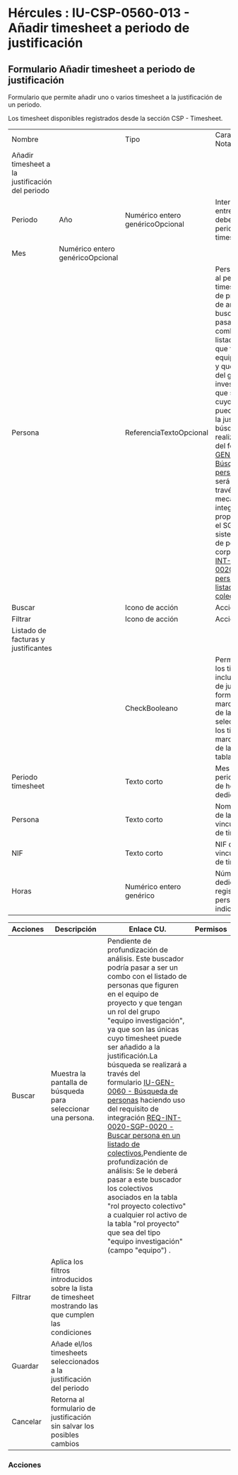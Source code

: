 # Hércules : IU\-CSP\-0560\-013 \- Añadir timesheet a periodo de justificación



## Formulario Añadir timesheet a periodo de justificación

Formulario que permite añadir uno o varios timesheet a la justificación de un periodo.

Los timesheet disponibles registrados desde la sección CSP \- Timesheet.



|  | | | |
| --- | --- | --- | --- |
| Nombre | | Tipo | Características / Notas |
| Añadir timesheet a la justificación del periodo | | | |
| Periodo | Año | Numérico entero genéricoOpcional | Intervalo de fechas entre las que se debe encontrar el periodo de timesheet |
| Mes | Numérico entero genéricoOpcional |
| Persona | | ReferenciaTextoOpcional | Persona vinculada al periodo de timesheet.Pendiente de profundización de análisis. Este buscador podría pasar a ser un combo con el listado de personas que figuren en el equipo de proyecto y que tengan un rol del grupo "equipo investigación",  ya que son las únicas cuyo timesheet puede ser añadido a la justificación.La búsqueda se realizará a través del formulario [IU\-GEN\-0060 \- Búsqueda de personas](/hercules/sgi-sistema-de-gestion-de-investigacion/requisitos-y-analisis-funcional/analisis-funcional-sgi-hercules/gen-aspectos-generales/sha-buscadores-y-listados-comunes/iu-gen-0060-busqueda-de-personas.md "/hercules/sgi-sistema-de-gestion-de-investigacion/requisitos-y-analisis-funcional/analisis-funcional-sgi-hercules/gen-aspectos-generales/sha-buscadores-y-listados-comunes/iu-gen-0060-busqueda-de-personas.md") donde será resuelta a través de los mecanismos de integración proporcionados por el SGI hacia el sistema de gestión de personas corporativo [REQ\-INT\-0020\-SGP\-0020 \- Buscar persona en un listado de colectivos](/hercules/sgi-sistema-de-gestion-de-investigacion/requisitos-y-analisis-funcional/analisis-funcional-sgi-hercules/gen-aspectos-generales/int-requisitos-de-integracion/req-int-0020-sgp-integracion-con-sistema-de-gestion-de-personas/req-int-0020-sgp-0020-buscar-persona-en-un-listado-de-colectivos.md "/hercules/sgi-sistema-de-gestion-de-investigacion/requisitos-y-analisis-funcional/analisis-funcional-sgi-hercules/gen-aspectos-generales/int-requisitos-de-integracion/req-int-0020-sgp-integracion-con-sistema-de-gestion-de-personas/req-int-0020-sgp-0020-buscar-persona-en-un-listado-de-colectivos.md")[.](/hercules/sgi-sistema-de-gestion-de-investigacion/requisitos-y-analisis-funcional/analisis-funcional-sgi-hercules/gen-aspectos-generales/int-requisitos-de-integracion/req-int-0020-sgp-integracion-con-sistema-de-gestion-de-personas/req-int-0020-sgp-0020-buscar-persona-en-un-listado-de-colectivos.md "/hercules/sgi-sistema-de-gestion-de-investigacion/requisitos-y-analisis-funcional/analisis-funcional-sgi-hercules/gen-aspectos-generales/int-requisitos-de-integracion/req-int-0020-sgp-integracion-con-sistema-de-gestion-de-personas/req-int-0020-sgp-0020-buscar-persona-en-un-listado-de-colectivos.md") |
| Buscar | | Icono de acción | Acción "Buscar" |
| Filtrar | | Icono de acción | Acción "Filtrar" |
| Listado de facturas y justificantes | | | |
|  | | CheckBooleano | Permite seleccionar los timesheet a incluir en el periodo de justificación de forma individual, marcando el check de la columna, o seleccionar todos los timesheet, marcando el check de la cabecera de la tabla. |
| Periodo timesheet | | Texto corto | Mes y año del periodo de registro de horas de dedicación |
| Persona | | Texto corto | Nombre y apellidos de la persona vinculada al periodo de timesheet |
| NIF | | Texto corto | NIF de la persona vinculada al periodo de timesheet |
| Horas | | Numérico entero genérico | Número de horas de dedicación registradas para la persona y periodo indicados |



| Acciones | Descripción | Enlace CU. | Permisos |
| --- | --- | --- | --- |
| Buscar | Muestra la pantalla de búsqueda para seleccionar una persona. | Pendiente de profundización de análisis. Este buscador podría pasar a ser un combo con el listado de personas que figuren en el equipo de proyecto y que tengan un rol del grupo "equipo investigación",  ya que son las únicas cuyo timesheet puede ser añadido a la justificación.La búsqueda se realizará a través del formulario [IU\-GEN\-0060 \- Búsqueda de personas](/hercules/sgi-sistema-de-gestion-de-investigacion/requisitos-y-analisis-funcional/analisis-funcional-sgi-hercules/gen-aspectos-generales/sha-buscadores-y-listados-comunes/iu-gen-0060-busqueda-de-personas.md "/hercules/sgi-sistema-de-gestion-de-investigacion/requisitos-y-analisis-funcional/analisis-funcional-sgi-hercules/gen-aspectos-generales/sha-buscadores-y-listados-comunes/iu-gen-0060-busqueda-de-personas.md") haciendo uso del requisito de integración [REQ\-INT\-0020\-SGP\-0020 \- Buscar persona en un listado de colectivos](/hercules/sgi-sistema-de-gestion-de-investigacion/requisitos-y-analisis-funcional/analisis-funcional-sgi-hercules/gen-aspectos-generales/int-requisitos-de-integracion/req-int-0020-sgp-integracion-con-sistema-de-gestion-de-personas/req-int-0020-sgp-0020-buscar-persona-en-un-listado-de-colectivos.md "/hercules/sgi-sistema-de-gestion-de-investigacion/requisitos-y-analisis-funcional/analisis-funcional-sgi-hercules/gen-aspectos-generales/int-requisitos-de-integracion/req-int-0020-sgp-integracion-con-sistema-de-gestion-de-personas/req-int-0020-sgp-0020-buscar-persona-en-un-listado-de-colectivos.md")[.](/hercules/sgi-sistema-de-gestion-de-investigacion/requisitos-y-analisis-funcional/analisis-funcional-sgi-hercules/gen-aspectos-generales/int-requisitos-de-integracion/req-int-0020-sgp-integracion-con-sistema-de-gestion-de-personas/req-int-0020-sgp-0020-buscar-persona-en-un-listado-de-colectivos.md "/hercules/sgi-sistema-de-gestion-de-investigacion/requisitos-y-analisis-funcional/analisis-funcional-sgi-hercules/gen-aspectos-generales/int-requisitos-de-integracion/req-int-0020-sgp-integracion-con-sistema-de-gestion-de-personas/req-int-0020-sgp-0020-buscar-persona-en-un-listado-de-colectivos.md")Pendiente de profundización de análisis: Se le deberá pasar a este buscador los colectivos asociados en la tabla "rol proyecto colectivo" a cualquier rol activo de la tabla "rol proyecto" que sea del tipo "equipo investigación" (campo "equipo") . |  |
| Filtrar | Aplica los filtros introducidos sobre la lista de timesheet mostrando las que cumplen las condiciones |  |  |
| Guardar | Añade el/los timesheets seleccionados a la justificación del periodo |  |  |
| Cancelar | Retorna al formulario de justificación sin salvar los posibles cambios |  |  |

### Acciones

  
  
  
  
  
  





